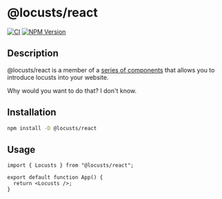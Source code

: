 # @locusts/react

[![CI](https://github.com/locusts-r-us/locusts/actions/workflows/node.yml/badge.svg)](https://github.com/locusts-r-us/locusts/actions/workflows/node.yml)
[![NPM Version](https://img.shields.io/npm/v/%40locusts%2Freact?logo=react)](https://www.npmjs.com/package/@locusts/react)

## Description

@locusts/react is a member of a [series of components](https://github.com/locusts-r-us/locusts) that allows you to introduce locusts into your website.

Why would you want to do that? I don't know.

## Installation

```bash
npm install -D @locusts/react
```

## Usage

```tsx
import { Locusts } from "@locusts/react";

export default function App() {
  return <Locusts />;
}
```
